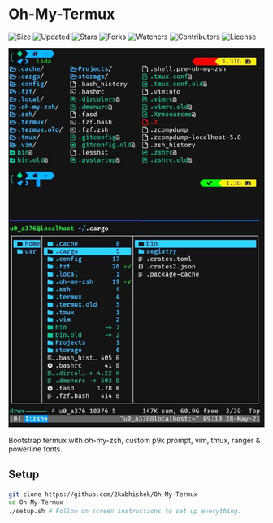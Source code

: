 # Oh-My-Termux

![Size](https://img.shields.io/github/repo-size/2kabhishek/Oh-My-Termux?style=plastic&color=0f0&label=Size)
![Updated](https://img.shields.io/github/last-commit/2kabhishek/Oh-My-Termux?style=plastic&color=f00&label=Updated)
![Stars](https://img.shields.io/github/stars/2kabhishek/Oh-My-Termux?style=plastic&color=ffc801&label=Stars)
![Forks](https://img.shields.io/github/forks/2kabhishek/Oh-My-Termux?style=plastic&color=003cff&label=Forks)
![Watchers](https://img.shields.io/github/watchers/2kabhishek/Oh-My-Termux?style=plastic&color=ff5500&label=Watchers)
![Contributors](https://img.shields.io/github/contributors/2kabhishek/Oh-My-Termux?style=plastic&color=f0f&label=Contributors)
![License](https://img.shields.io/github/license/2kabhishek/Oh-My-Termux?style=plastic&color=555&label=License)

![Termux](https://raw.githubusercontent.com/2KAbhishek/Oh-My-Termux/master/images/screenshot.jpg)

Bootstrap termux with oh-my-zsh, custom p9k prompt, vim, tmux, ranger & powerline fonts.

## Setup

```bash
git clone https://github.com/2kabhishek/Oh-My-Termux
cd Oh-My-Termux
./setup.sh # Follow on screen instructions to set up everything.
```
